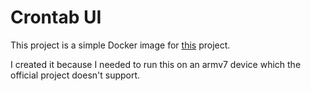 # Crontab UI

This project is a simple Docker image for [this](https://github.com/alseambusher/crontab-ui/blob/master/README.md) 
project. 

I created it because I needed to run this on an armv7 device which the official project doesn't support. 
